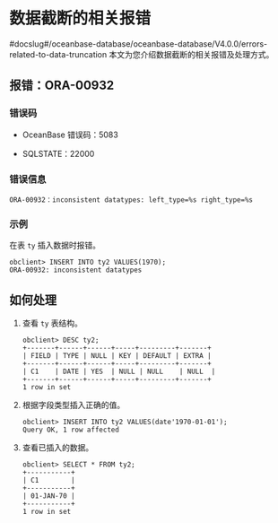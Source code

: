 # 数据截断的相关报错
#docslug#/oceanbase-database/oceanbase-database/V4.0.0/errors-related-to-data-truncation
本文为您介绍数据截断的相关报错及处理方式。

## 报错：ORA-00932

### 错误码

* OceanBase 错误码：5083

* SQLSTATE：22000

### 错误信息

```unknow
ORA-00932：inconsistent datatypes: left_type=%s right_type=%s
```

### 示例

在表 `ty` 插入数据时报错。

```unknow
obclient> INSERT INTO ty2 VALUES(1970);
ORA-00932: inconsistent datatypes
```

## 如何处理

1. 查看 `ty` 表结构。

   ```unknow
   obclient> DESC ty2;
   +-------+------+------+-----+---------+-------+
   | FIELD | TYPE | NULL | KEY | DEFAULT | EXTRA |
   +-------+------+------+-----+---------+-------+
   | C1    | DATE | YES  | NULL | NULL    | NULL  |
   +-------+------+------+-----+---------+-------+
   1 row in set
   ```

2. 根据字段类型插入正确的值。

   ```unknow
   obclient> INSERT INTO ty2 VALUES(date'1970-01-01');
   Query OK, 1 row affected
   ```

3. 查看已插入的数据。

   ```unknow
   obclient> SELECT * FROM ty2;
   +-----------+
   | C1        |
   +-----------+
   | 01-JAN-70 |
   +-----------+
   1 row in set
   ```
